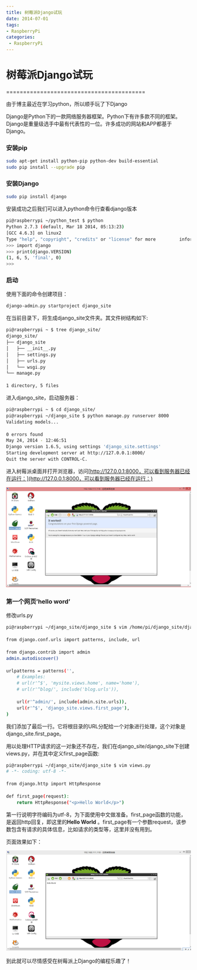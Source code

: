 ```yaml
---
title: 树莓派Django试玩
date: 2014-07-01
tags:
- RaspberryPi
categories:
 - RaspberryPi
---
```


# 树莓派Django试玩
=========================================

由于博主最近在学习python，所以顺手玩了下Django

Django是Python下的一款网络服务器框架。Python下有许多款不同的框架。Django是重量级选手中最有代表性的一位。许多成功的网站和APP都基于Django。

### **安装pip**

```bash
sudo apt-get install python-pip python-dev build-essential 
sudo pip install --upgrade pip
```

### **安装Django**

```bash
sudo pip install django
```

安装成功之后我们可以进入python命令行查看django版本

```bash
pi@raspberrypi ~/python_test $ python
Python 2.7.3 (default, Mar 18 2014, 05:13:23) 
[GCC 4.6.3] on linux2
Type "help", "copyright", "credits" or "license" for more         information.
>>> import django
>>> print(django.VERSION)
(1, 6, 5, 'final', 0)
>>> 
```

### **启动**

使用下面的命令创建项目：

```bash
django-admin.py startproject django_site
```

在当前目录下，将生成django_site文件夹。其文件树结构如下:

```bash
pi@raspberrypi ~ $ tree django_site/
django_site/
├── django_site
│   ├── __init__.py
│   ├── settings.py
│   ├── urls.py
│   └── wsgi.py
└── manage.py

1 directory, 5 files
```
    

进入django_site，启动服务器：

```bash
pi@raspberrypi ~ $ cd django_site/
pi@raspberrypi ~/django_site $ python manage.py runserver 8000
Validating models...

0 errors found
May 24, 2014 - 12:46:51
Django version 1.6.5, using settings 'django_site.settings'
Starting development server at http://127.0.0.1:8000/
Quit the server with CONTROL-C.
```
    

进入树莓派桌面并打开浏览器，访问[http://127.0.0.1:8000，可以看到服务器已经在运行：](http://127.0.0.1:8000，可以看到服务器已经在运行：)

![](../images/r96wK7UJG84pHgV.jpg)

### **第一个网页’hello word’**

修改urls.py

```bash
pi@raspberrypi ~/django_site/django_site $ vim /home/pi/django_site/django_site/urls.py

from django.conf.urls import patterns, include, url

from django.contrib import admin
admin.autodiscover()

urlpatterns = patterns('',
    # Examples:
    # url(r'^$', 'mysite.views.home', name='home'),
    # url(r'^blog/', include('blog.urls')),

    url(r'^admin/', include(admin.site.urls)),
    url(r'^$', 'django_site.views.first_page'),
)
```

我们添加了最后一行。它将根目录的URL分配给一个对象进行处理，这个对象是django\_site.first\_page。

用以处理HTTP请求的这一对象还不存在，我们在django\_site/django\_site下创建views.py，并在其中定义first_page函数:

```bash
pi@raspberrypi ~/django_site/django_site $ vim views.py 
# -*- coding: utf-8 -*-

from django.http import HttpResponse

def first_page(request):
    return HttpResponse("<p>Hello World</p>")
```
    

第一行说明字符编码为utf-8，为下面使用中文做准备。first_page函数的功能，是返回http回复，即这里的**Hello World** 。first_page有一个参数request，该参数包含有请求的具体信息，比如请求的类型等，这里并没有用到。

页面效果如下：

![](../images/sQVjONghmLT2roq.jpg)

到此就可以尽情感受在树莓派上Django的编程乐趣了！



